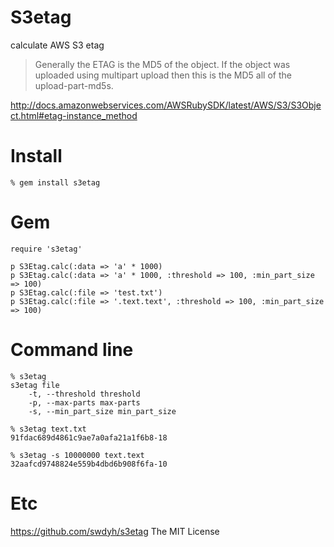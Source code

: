 # S3etag

calculate AWS S3 etag

> Generally the ETAG is the MD5 of the object. If the object was uploaded using multipart upload then this is the MD5 all of the upload-part-md5s.

http://docs.amazonwebservices.com/AWSRubySDK/latest/AWS/S3/S3Object.html#etag-instance_method

# Install

    % gem install s3etag

# Gem

    require 's3etag'

    p S3Etag.calc(:data => 'a' * 1000)
    p S3Etag.calc(:data => 'a' * 1000, :threshold => 100, :min_part_size => 100)
    p S3Etag.calc(:file => 'test.txt')
    p S3Etag.calc(:file => '.text.text', :threshold => 100, :min_part_size => 100)

# Command line

    % s3etag
    s3etag file
        -t, --threshold threshold
        -p, --max-parts max-parts
        -s, --min_part_size min_part_size

    % s3etag text.txt
    91fdac689d4861c9ae7a0afa21a1f6b8-18

    % s3etag -s 10000000 text.text
    32aafcd9748824e559b4dbd6b908f6fa-10


# Etc

https://github.com/swdyh/s3etag
The MIT License
